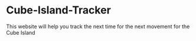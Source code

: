 # Cube-Island-Tracker
This website will help you track the next time for the next movement for the Cube Island
